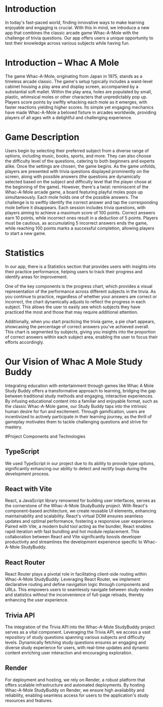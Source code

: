 # Introduction
In today's fast-paced world, finding innovative ways to make learning enjoyable and engaging is crucial. With this in mind, we introduce a new app that combines the classic arcade game Whac-A-Mole with the challenge of trivia questions. Our app offers users a unique opportunity to test their knowledge across various subjects while having fun.

# Introduction – Whac A Mole
The game Whac-A-Mole, originating from Japan in 1975, stands as a timeless arcade classic. The game's setup typically includes a waist-level cabinet housing a play area and display screen, accompanied by a substantial soft mallet. Within the play area, holes are populated by small, plastic, whimsical moles or other characters that unpredictably pop up. Players score points by swiftly whacking each mole as it emerges, with faster reactions yielding higher scores. Its simple yet engaging mechanics have made Whac-A-Mole a beloved fixture in arcades worldwide, providing players of all ages with a delightful and challenging experience.

# Game Description
Users begin by selecting their preferred subject from a diverse range of options, including music, books, sports, and more. They can also choose the difficulty level of the questions, catering to both beginners and experts alike. Once the settings are chosen, the game begins.
As the game unfolds, players are presented with trivia questions displayed prominently on the screen, along with possible answers (the questions are dynamically selected based on the subject and difficulty level that the player chose at the beginning of the game).
However, there's a twist: reminiscent of the Whac-A-Mole arcade game, a board featuring playful moles pops up simultaneously. Each mole holds one of the possible answers.
The challenge is to swiftly identify the correct answer and tap the corresponding mole before it disappears.
Each session includes trivia questions, with players aiming to achieve a maximum score of 100 points. Correct answers earn 10 points, while incorrect ones result in a deduction of 5 points. Players must be cautious, as accumulating 5 incorrect answers ends the game, while reaching 100 points marks a successful completion, allowing players to start a new game.

# Statistics
In our app, there is a Statistics section that provides users with insights into their practice performance, helping users to track their progress and identify areas for improvement.

One of the key components is the progress chart, which provides a visual representation of the performance across different subjects in the trivia. As you continue to practice, regardless of whether your answers are correct or incorrect, the chart dynamically adjusts to reflect the progress in each subject. This allows the user to easily see which subjects they have practiced the most and those that may require additional attention. 

Additionally, when you start practicing the trivia game, a pie chart appears, showcasing the percentage of correct answers you've achieved overall. This chart is segmented by subjects, giving you insights into the proportion of correct answers within each subject area, enabling the user to focus their efforts accordingly.

# Our Vision of Whac A Mole Study Buddy
Integrating education with entertainment through games like Whac A Mole Study Buddy offers a transformative approach to learning, bridging the gap between traditional study methods and engaging, interactive experiences. By infusing educational content into a familiar and enjoyable format, such as the classic Whac-A-Mole game, our Study Buddy taps into the intrinsic human desire for fun and excitement. Through gamification, users are incentivized to actively participate in their learning journey, as the thrill of gameplay motivates them to tackle challenging questions and strive for mastery.


#Project Components and Technologies

## TypeScript
We used TypeScript in our project due to its ability to provide type options, significantly enhancing our ability to detect and rectify bugs during the development process.

## React with Vite
React, a JavaScript library renowned for building user interfaces, serves as the cornerstone of the Whac-A-Mole StudyBuddy project. With React's component-based architecture, we create reusable UI elements, enhancing maintainability and scalability. React's virtual DOM ensures seamless updates and optimal performance, fostering a responsive user experience. Paired with Vite, a modern build tool acting as the bundler, React enables rapid iteration with fast bundling and hot module replacement. This collaboration between React and Vite significantly boosts developer productivity and streamlines the development experience specific to Whac-A-Mole StudyBuddy.

## React Router
React Router plays a pivotal role in facilitating client-side routing within Whac-A-Mole StudyBuddy. Leveraging React Router, we implement declarative routing and define navigation logic through components and URLs. This empowers users to seamlessly navigate between study modes and statistics without the inconvenience of full-page reloads, thereby enhancing the user experience.

## Trivia API
The integration of the Trivia API into the Whac-A-Mole StudyBuddy project serves as a vital component. Leveraging the Trivia API, we access a vast repository of study questions spanning various subjects and difficulty levels. Dynamically fetching study questions ensures an engaging and diverse study experience for users, with real-time updates and dynamic content enriching user interaction and encouraging exploration.

## Render
For deployment and hosting, we rely on Render, a robust platform that offers scalable infrastructure and automated deployments. By hosting Whac-A-Mole StudyBuddy on Render, we ensure high availability and reliability, enabling seamless access for users to the application's study resources and features.



